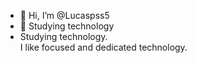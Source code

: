 - 👋 Hi, I’m @Lucaspss5
- 👀 Studying technology
- Studying technology.  
I like focused and dedicated technology.


<!---
Lucaspss5/Lucaspss5 is a ✨ special ✨ repository because its `README.md` (this file) appears on your GitHub profile.
You can click the Preview link to take a look at your changes.
--->
